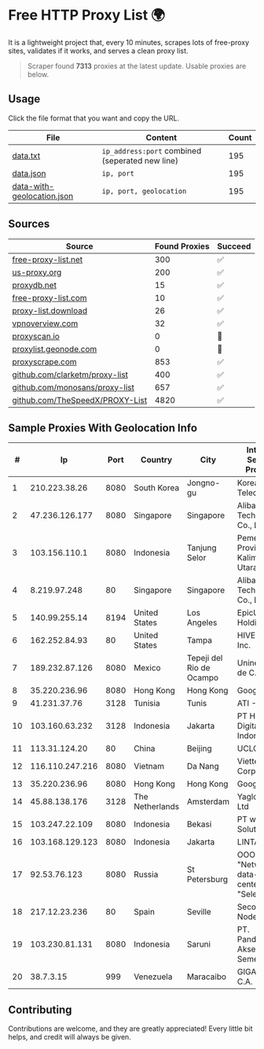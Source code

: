 
# Free HTTP Proxy List 🌍

It is a lightweight project that, every 10 minutes, scrapes lots of free-proxy sites, validates if it works, and serves a clean proxy list.


> Scraper found **7313** proxies at the latest update. Usable proxies are below.

## Usage

Click the file format that you want and copy the URL.


|File|Content|Count|
|----|-------|-----|
|[data.txt](https://raw.githubusercontent.com/themiralay/Proxy-List-World/master/data.txt)|`ip_address:port` combined (seperated new line)|195|
|[data.json](https://raw.githubusercontent.com/themiralay/Proxy-List-World/master/data.json)|`ip, port`|195|
|[data-with-geolocation.json](https://raw.githubusercontent.com/themiralay/Proxy-List-World/master/data-with-geolocation.json)|`ip, port, geolocation`|195|

## Sources

|Source|Found Proxies|Succeed|
|------|-------------|-------|
|[free-proxy-list.net](https://free-proxy-list.net)|300|✅|
|[us-proxy.org](https://www.us-proxy.org)|200|✅|
|[proxydb.net](http://proxydb.net)|15|✅|
|[free-proxy-list.com](https://free-proxy-list.com/?page=&port=&type%5B%5D=http&type%5B%5D=https&up_time=0&search=Search)|10|✅|
|[proxy-list.download](https://www.proxy-list.download/HTTP)|26|✅|
|[vpnoverview.com](https://vpnoverview.com/privacy/anonymous-browsing/free-proxy-servers)|32|✅|
|[proxyscan.io](https://www.proxyscan.io)|0|🚫|
|[proxylist.geonode.com](https://proxylist.geonode.com/api/proxy-list?limit=300&page=1&sort_by=lastChecked&sort_type=desc&protocols=http,https)|0|🚫|
|[proxyscrape.com](https://api.proxyscrape.com/v2/?request=displayproxies&protocol=http&timeout=10000&country=all&ssl=all&anonymity=all)|853|✅|
|[github.com/clarketm/proxy-list](https://raw.githubusercontent.com/clarketm/proxy-list/master/proxy-list-raw.txt)|400|✅|
|[github.com/monosans/proxy-list](https://raw.githubusercontent.com/monosans/proxy-list/main/proxies/http.txt)|657|✅|
|[github.com/TheSpeedX/PROXY-List](https://raw.githubusercontent.com/TheSpeedX/PROXY-List/master/http.txt)|4820|✅|


## Sample Proxies With Geolocation Info

|#|Ip|Port|Country|City|Internet Service Provider|
|-|--|----|-------|----|-------------------------|
|1|210.223.38.26|8080|South Korea|Jongno-gu|Korea Telecom|
|2|47.236.126.177|8080|Singapore|Singapore|Alibaba (US) Technology Co., Ltd.|
|3|103.156.110.1|8080|Indonesia|Tanjung Selor|Pemerintah Provinsi Kalimantan Utara|
|4|8.219.97.248|80|Singapore|Singapore|Alibaba (US) Technology Co., Ltd.|
|5|140.99.255.14|8194|United States|Los Angeles|EpicUp Holdings Inc|
|6|162.252.84.93|80|United States|Tampa|HIVELOCITY, Inc.|
|7|189.232.87.126|8080|Mexico|Tepeji del Rio de Ocampo|Uninet S.A. de C.V.|
|8|35.220.236.96|8080|Hong Kong|Hong Kong|Google LLC|
|9|41.231.37.76|3128|Tunisia|Tunis|ATI - ISP|
|10|103.160.63.232|3128|Indonesia|Jakarta|PT Herza Digital Indonesia|
|11|113.31.124.20|80|China|Beijing|UCLOUD|
|12|116.110.247.216|8080|Vietnam|Da Nang|Viettel Corporation|
|13|35.220.236.96|8080|Hong Kong|Hong Kong|Google LLC|
|14|45.88.138.176|3128|The Netherlands|Amsterdam|Yaglom Labs Ltd|
|15|103.247.22.109|8080|Indonesia|Bekasi|PT wifian Solution|
|16|103.168.129.123|8080|Indonesia|Jakarta|LINTASARTA|
|17|92.53.76.123|8080|Russia|St Petersburg|OOO "Network of data-centers "Selectel"|
|18|217.12.23.236|80|Spain|Seville|Secondary Node|
|19|103.230.81.131|8080|Indonesia|Saruni|PT. Pandeglang Akses Semesta|
|20|38.7.3.15|999|Venezuela|Maracaibo|GIGAPOP, C.A.|



## Contributing

Contributions are welcome, and they are greatly appreciated! Every
little bit helps, and credit will always be given.

